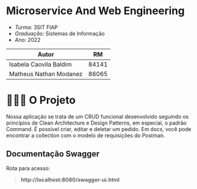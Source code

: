 #  **Microservice And Web Engineering**



* *Turma:* 3SIT FIAP
* *Graduação:* Sistemas de Informação
* *Ano:* 2022

| Autor               | RM                                                |
| ----------------- | ---------------------------------------------------------------- |
| Isabela Caovila Baldim        | 84141 |
| Matheus Nathan Modanez        | 86065 |


# 👨🏻‍💻 O Projeto
Nossa aplicação se trata de um CRUD funcional desenvolvido seguindo os princípios de Clean Architecture e Design Patterns, em especial, o padrão Command. É possível criar, editar e deletar um pedido. Em docs, você pode encontrar a collection com o modelo de requisições do Postman.
## Documentação Swagger
Rota para acesso:
> **http://localhost:8080/swagger-ui.html**

